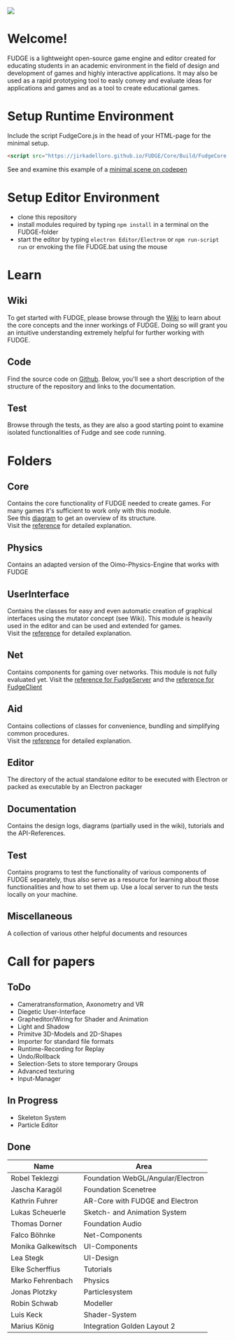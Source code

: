 <img src="https://jirkadelloro.github.io/FUDGE/Miscellaneous/Logo/FudgeLogoText.png" onload="document.querySelector('h1').style.visibility='hidden'"/>  

# Welcome!
FUDGE is a lightweight open-source game engine and editor created for educating students in an academic environment in the field of design and development of games and highly interactive applications. It may also be used as a rapid prototyping tool to easly convey and evaluate ideas for applications and games and as a tool to create educational games.

# Setup Runtime Environment
Include the script FudgeCore.js in the head of your HTML-page for the minimal setup.  
```html 
<script src="https://jirkadelloro.github.io/FUDGE/Core/Build/FudgeCore.js"></script>
```
See and examine this example of a [minimal scene on codepen](https://codepen.io/JirkaDellOro/pen/VwzveRP)

# Setup Editor Environment
- clone this repository
- install modules required by typing `npm install` in a terminal on the FUDGE-folder
- start the editor by typing `electron Editor/Electron` or `npm run-script run` or envoking the file FUDGE.bat using the mouse 

# Learn
## Wiki
To get started with FUDGE, please browse through the [Wiki](https://github.com/JirkaDellOro/FUDGE/wiki) to learn about the core concepts and the inner workings of FUDGE. Doing so will grant you an intuitive understanding extremely helpful for further working with FUDGE.  

## Code 
Find the source code on [Github](https://github.com/JirkaDellOro). Below, you'll see a short description of the structure of the repository and links to the documentation.

## Test
Browse through the tests, as they are also a good starting point to examine isolated functionalities of Fudge and see code running.

# Folders
## Core  
Contains the core functionality of FUDGE needed to create games. For many games it's sufficient to work only with this module.  
See this [diagram](https://jirkadelloro.github.io/FUDGE/Documentation/Design/FUDGECoreClassdiagram.svg) to get an overview of its structure.  
Visit the [reference](https://JirkaDellOro.github.io/FUDGE/Documentation/Reference/Core/modules/FudgeCore.html) for detailed explanation.  
## Physics  
Contains an adapted version of the Oimo-Physics-Engine that works with FUDGE  
## UserInterface  
Contains the classes for easy and even automatic creation of graphical interfaces using the mutator concept (see Wiki). This module is heavily used in the editor and can be used and extended for games.  
Visit the [reference](https://JirkaDellOro.github.io/FUDGE/Documentation/Reference/UserInterface/modules/FudgeUserInterface.html) for detailed explanation.  
## Net  
Contains components for gaming over networks. This module is not fully evaluated yet.
Visit the [reference for FudgeServer](https://jirkadelloro.github.io/FUDGE/Documentation/Reference/Net/index.html)
and the [reference for FudgeClient](https://JirkaDellOro.github.io/FUDGE/Documentation/Reference/Net/modules/FudgeNet.html)
## Aid  
Contains collections of classes for convenience, bundling and simplifying common procedures.  
Visit the [reference](https://JirkaDellOro.github.io/FUDGE/Documentation/Reference/Aid/modules/FudgeAid.html) for detailed explanation.    

## Editor  
The directory of the actual standalone editor to be executed with Electron or packed as executable by an Electron packager
## Documentation
Contains the design logs, diagrams (partially used in the wiki), tutorials and the API-References.  
## Test  
Contains programs to test the functionality of various components of FUDGE separately, thus also serve as a resource for learning about those functionalities and how to set them up. Use a local server to run the tests locally on your machine.  
## Miscellaneous	
A collection of various other helpful documents and resources

# Call for papers
## ToDo
- Cameratransformation, Axonometry and VR
- Diegetic User-Interface
- Grapheditor/Wiring for Shader and Animation
- Light and Shadow
- Primitve 3D-Models and 2D-Shapes 
- Importer for standard file formats
- Runtime-Recording for Replay
- Undo/Rollback
- Selection-Sets to store temporary Groups
- Advanced texturing
- Input-Manager  
## In Progress
- Skeleton System
- Particle Editor
## Done  

| Name               | Area                              |
|--------------------|-----------------------------------|
| Robel Teklezgi     | Foundation WebGL/Angular/Electron |
| Jascha Karagöl     | Foundation Scenetree              |
| Kathrin Fuhrer     | AR-Core with FUDGE and Electron   |
| Lukas Scheuerle    | Sketch- and Animation System      |
| Thomas Dorner      | Foundation Audio                  |
| Falco Böhnke       | Net-Components                    |
| Monika Galkewitsch | UI-Components                     |
| Lea Stegk          | UI-Design                         |
| Elke Scherffius    | Tutorials                         |
| Marko Fehrenbach   | Physics                           |
| Jonas Plotzky      | Particlesystem                    |
| Robin Schwab       | Modeller                          |
| Luis Keck          | Shader-System                     |
| Marius König       | Integration Golden Layout 2       |
